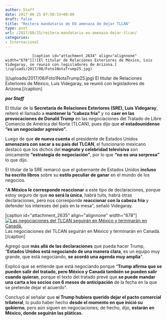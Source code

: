```yaml
---
author: Staff
date: 2017-08-25 07:50:53+00:00
draft: false
title: "Reitera mandatario de EU amenaza de dejar TLCAN"
type: post
url: /2017/08/25/reitera-mandatario-eu-amenaza-dejar-tlcan/
categories:
- Internacional
---
```



				[caption id="attachment_2634" align="alignnone" width="678"][![El titular de Relaciones Exteriores de México, Luis Videgaray, se reunió con legisladores de Arizona.](/uploads/2017/08/Foto1NotaTrump25.jpg)
](/uploads/2017/08/Foto1NotaTrump25.jpg) El titular de Relaciones Exteriores de México, Luis Videgaray, se reunió con legisladores de Arizona.[/caption]

_**por Staff**_

El titular de la **Secretaría de Relaciones Exteriores (SRE), Luis Videgaray**, reiteró el llamado a **mantener la “cabeza fría”** y no **caer en las provocaciones de Donald Trump** en las negociaciones del Tratado de Libre Comercio de América del Norte (TLCAN), pues dijo que **el estadounidense “es un negociador agresivo”.**

Luego de que **de nueva cuenta** el presidente de Estados Unidos **amenazara con sacar a su país del TLCAN**, el funcionario mexicano destacó que los dichos del **magnate y celebridad televisiva** son únicamente **“estrategia de negociación”**, por lo que **“no es una sorpresa”** lo que dijo.

El titular de la SRE remarcó que el gobernante de Estados Unidos **incluso ha escrito libros** sobre su **estilo peculiar de ganar** en el mundo de los negocios.

"**A México le corresponde reaccionar** a este tipo de declaraciones, porque estoy seguro de que **no será la única**, habrá tuits, habrá otras declaraciones, pero nos corresponde **reaccionar con la cabeza fría** y defender los intereses del país en la mesa", señaló Videgaray.

[caption id="attachment_2635" align="alignnone" width="678"][![Las negociaciones del TLCAN seguirán en México y terminarán en Canadá.](/uploads/2017/08/Foto2NotaTrump25.jpg)
](/uploads/2017/08/Foto2NotaTrump25.jpg) Las negociaciones del TLCAN seguirán en México y terminarán en Canadá.[/caption]

Agregó que **más allá de las declaraciones** que pueda hacer Trump, “**Estados Unidos está negociando de una manera clara**, es un equipo muy grande, que está negociando, **se acordó una agenda muy amplia**".

Explicó que se entiende que está negociando porque “**Trump afirma que se pueden salir del tratado, pero México y Canadá también se pueden salir cuando quieran**, porque el texto del tratado prevé que **se puede mandar una carta a los socios con 6 meses de anticipación** de la fecha en la que se pretende dejar el acuerdo".

Concluyó al señalar que **si Trump hubiera querido dejar el pacto comercial trilateral**, lo pudo haber hecho **desde el momento en que inició su gobierno**, pero aún siguen en negociaciones; de hecho, dijo, **estarán en México, donde seguirán las pláticas.**		
